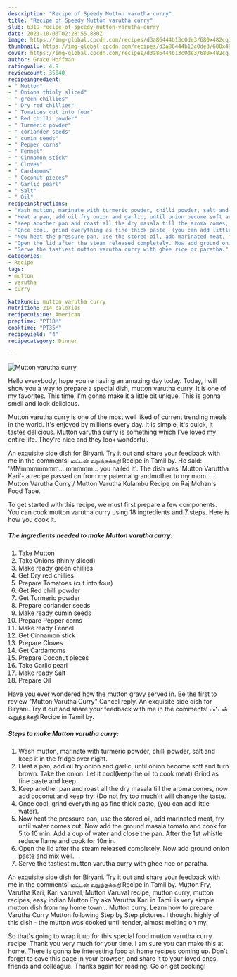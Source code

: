 ```yaml
---
description: "Recipe of Speedy Mutton varutha curry"
title: "Recipe of Speedy Mutton varutha curry"
slug: 6319-recipe-of-speedy-mutton-varutha-curry
date: 2021-10-03T02:28:55.880Z
image: https://img-global.cpcdn.com/recipes/d3a86444b13c0de3/680x482cq70/mutton-varutha-curry-recipe-main-photo.jpg
thumbnail: https://img-global.cpcdn.com/recipes/d3a86444b13c0de3/680x482cq70/mutton-varutha-curry-recipe-main-photo.jpg
cover: https://img-global.cpcdn.com/recipes/d3a86444b13c0de3/680x482cq70/mutton-varutha-curry-recipe-main-photo.jpg
author: Grace Hoffman
ratingvalue: 4.9
reviewcount: 35040
recipeingredient:
- " Mutton"
- " Onions thinly sliced"
- " green chillies"
- " Dry red chillies"
- " Tomatoes cut into four"
- " Red chilli powder"
- " Turmeric powder"
- " coriander seeds"
- " cumin seeds"
- " Pepper corns"
- " Fennel"
- " Cinnamon stick"
- " Cloves"
- " Cardamoms"
- " Coconut pieces"
- " Garlic pearl"
- " Salt"
- " Oil"
recipeinstructions:
- "Wash mutton, marinate with turmeric powder, chilli powder, salt and keep it in the fridge over night."
- "Heat a pan, add oil fry onion and garlic, until onion become soft and turn brown. Take the onion. Let it cool(keep the oil to cook meat) Grind as fine paste and keep."
- "Keep another pan and roast all the dry masala till the aroma comes, now add coconut and keep fry. (Do not fry too much)it will change the taste."
- "Once cool, grind everything as fine thick paste, (you can add little water)."
- "Now heat the pressure pan, use the stored oil, add marinated meat, fry until water comes out. Now add the ground masala tomato and cook for 5 to 10 min. Add a cup of water and close the pan. After the 1st whistle reduce flame and cook for 10min."
- "Open the lid after the steam released completely. Now add ground onion paste and mix well."
- "Serve the tastiest mutton varutha curry with ghee rice or paratha."
categories:
- Recipe
tags:
- mutton
- varutha
- curry

katakunci: mutton varutha curry 
nutrition: 214 calories
recipecuisine: American
preptime: "PT18M"
cooktime: "PT35M"
recipeyield: "4"
recipecategory: Dinner

---
```



![Mutton varutha curry](https://img-global.cpcdn.com/recipes/d3a86444b13c0de3/680x482cq70/mutton-varutha-curry-recipe-main-photo.jpg)

Hello everybody, hope you're having an amazing day today. Today, I will show you a way to prepare a special dish, mutton varutha curry. It is one of my favorites. This time, I'm gonna make it a little bit unique. This is gonna smell and look delicious.

Mutton varutha curry is one of the most well liked of current trending meals in the world. It's enjoyed by millions every day. It is simple, it's quick, it tastes delicious. Mutton varutha curry is something which I've loved my entire life. They're nice and they look wonderful.

An exquisite side dish for Biryani. Try it out and share your feedback with me in the comments! மட்டன் வறுத்தக்கறி Recipe in Tamil by. He said: &#39;MMmmmmmmm….mmmmm… you nailed it&#39;. The dish was &#39;Mutton Varuttha Kari&#39;- a recipe passed on from my paternal grandmother to my mom…… Mutton Varutha Curry / Mutton Varutha Kulambu Recipe on Raj Mohan&#39;s Food Tape.


To get started with this recipe, we must first prepare a few components. You can cook mutton varutha curry using 18 ingredients and 7 steps. Here is how you cook it.

<!--inarticleads1-->

##### The ingredients needed to make Mutton varutha curry:

1. Take  Mutton
1. Take  Onions (thinly sliced)
1. Make ready  green chillies
1. Get  Dry red chillies
1. Prepare  Tomatoes (cut into four)
1. Get  Red chilli powder
1. Get  Turmeric powder
1. Prepare  coriander seeds
1. Make ready  cumin seeds
1. Prepare  Pepper corns
1. Make ready  Fennel
1. Get  Cinnamon stick
1. Prepare  Cloves
1. Get  Cardamoms
1. Prepare  Coconut pieces
1. Take  Garlic pearl
1. Make ready  Salt
1. Prepare  Oil


Have you ever wondered how the mutton gravy served in. Be the first to review &#34;Mutton Varutha Curry&#34; Cancel reply. An exquisite side dish for Biryani. Try it out and share your feedback with me in the comments! மட்டன் வறுத்தக்கறி Recipe in Tamil by. 

<!--inarticleads2-->

##### Steps to make Mutton varutha curry:

1. Wash mutton, marinate with turmeric powder, chilli powder, salt and keep it in the fridge over night.
1. Heat a pan, add oil fry onion and garlic, until onion become soft and turn brown. Take the onion. Let it cool(keep the oil to cook meat) Grind as fine paste and keep.
1. Keep another pan and roast all the dry masala till the aroma comes, now add coconut and keep fry. (Do not fry too much)it will change the taste.
1. Once cool, grind everything as fine thick paste, (you can add little water).
1. Now heat the pressure pan, use the stored oil, add marinated meat, fry until water comes out. Now add the ground masala tomato and cook for 5 to 10 min. Add a cup of water and close the pan. After the 1st whistle reduce flame and cook for 10min.
1. Open the lid after the steam released completely. Now add ground onion paste and mix well.
1. Serve the tastiest mutton varutha curry with ghee rice or paratha.


An exquisite side dish for Biryani. Try it out and share your feedback with me in the comments! மட்டன் வறுத்தக்கறி Recipe in Tamil by. Mutton Fry, Varutha Kari, Kari varuval, Mutton Varuval recipe, mutton curry, mutton recipes, easy indian Mutton Fry aka Varutha Kari in Tamil is very simple mutton dish from my home town… Mutton curry. Learn how to prepare Varutha Curry Mutton following Step by Step pictures. I thought highly of this dish - the mutton was cooked until tender, almost melting on my. 

So that's going to wrap it up for this special food mutton varutha curry recipe. Thank you very much for your time. I am sure you can make this at home. There is gonna be interesting food at home recipes coming up. Don't forget to save this page in your browser, and share it to your loved ones, friends and colleague. Thanks again for reading. Go on get cooking!
